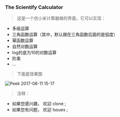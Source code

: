 ### The Scientify Calculator

> 这是一个仿小米计算器做的界面，它可以实现：
- 多级运算
- 三角函数运算（其中，默认跟在三角函数后面的是弧度）
- 幂函数运算
- 自然对数运算
- log的底为10的对数运算
- 阶乘
- ...

> 下面是效果图

![Peek 2017-08-11 15-17](http://baihonghua.cn/up-z2.qiniu.com.gif)

> 注释：
- 如果您感兴趣， 欢迎 clone ;
- 如果您有问题， 欢迎 Issues ;
